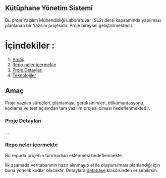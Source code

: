 ## Kütüphane Yönetim Sistemi 

Bu proje Yazılım Mühendisliği Laboratuvar (SL2) dersi kapsamında yapılması planlanan bir Yazılım projesidir. Proje bireysel geliştirilmektedir. 

# İçindekiler : 
1. [Amaç]() 
2. [Repo neler içermekte]()
3. [Proje Detayları]()
4. [Teknolojiler]()
   


## Amaç 

Proje yazılım süreçleri, planlaması, gereksinimleri,  dökümantasyonu, kodlama ve test açısından tam yazılım projesi olması hedeflenmektedir.

### Proje Detayları 

...


### Repo neler içermekte 

Bu repoda projenin tüm kodları eklenmesi hedeflenmekte. 

İlk aşamada veritabanının hazır alınmayıp el ile oluşturulması planlandığı için buna yönelik kodlar olacaktır. Detaylara [database](/Library/database/) klasöründen erişebilirsin.

